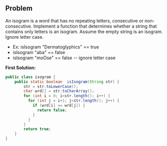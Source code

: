 
## Problem

An isogram is a word that has no repeating letters, consecutive or non-consecutive. Implement a function that determines whether a string that contains only letters is an isogram. Assume the empty string is an isogram. Ignore letter case.


* Ex: isIsogram "Dermatoglyphics" == true
* isIsogram "aba" == false
* isIsogram "moOse" == false -- ignore letter case

**First Solution:**
```java
public class isogram {
    public static boolean  isIsogram(String str) {
        str = str.toLowerCase();
        char wrd[] = str.toCharArray();
        for (int i = 0; i<str.length(); i++) {
          for (int j = i+1; j<str.length(); j++) {
            if (wrd[i] == wrd[j]) {
              return false;
            }
          }
        }
        return true;
    } 
}
```

